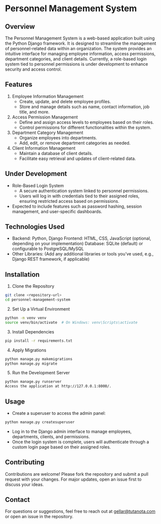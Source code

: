# Personnel Management System

## Overview
The Personnel Management System is a web-based application built using the Python Django framework. It is designed to streamline the management of personnel-related data within an organization. The system provides an intuitive interface for managing employee information, access permissions, department categories, and client details. Currently, a role-based login system tied to personnel permissions is under development to enhance security and access control.

## Features
1. Employee Information Management
    - Create, update, and delete employee profiles.
    - Store and manage details such as name, contact information, job title, and more.
2. Access Permission Management
    - Define and assign access levels to employees based on their roles.
    - Control permissions for different functionalities within the system.
3. Department Category Management
    - Organize employees into departments.
    - Add, edit, or remove department categories as needed.
4. Client Information Management
    - Maintain a database of client details.
    - Facilitate easy retrieval and updates of client-related data.

## Under Development
- Role-Based Login System
    - A secure authentication system linked to personnel permissions.
    - Users will log in with credentials tied to their assigned roles, ensuring restricted access based on permissions.
- Expected to include features such as password hashing, session management, and user-specific dashboards.

## Technologies Used
- Backend: Python, Django
Frontend: HTML, CSS, JavaScript (optional, depending on your implementation)
Database: SQLite (default) or configurable to PostgreSQL/MySQL
- Other Libraries: (Add any additional libraries or tools you’ve used, e.g., Django REST framework, if applicable)

## Installation
1. Clone the Repository
```bash
git clone <repository-url>
cd personnel-management-system
```

2. Set Up a Virtual Environment
```bash
python -m venv venv
source venv/bin/activate  # On Windows: venv\Scripts\activate
```
3. Install Dependencies
```bash
pip install -r requirements.txt
```

4. Apply Migrations
```bash
python manage.py makemigrations
python manage.py migrate
```

5. Run the Development Server
```bash
python manage.py runserver
Access the application at http://127.0.0.1:8000/.
```
## Usage
- Create a superuser to access the admin panel:
```bash
python manage.py createsuperuser
```
- Log in to the Django admin interface to manage employees, departments, clients, and permissions.
- Once the login system is complete, users will authenticate through a custom login page based on their assigned roles.

## Contributing
Contributions are welcome! Please fork the repository and submit a pull request with your changes. For major updates, open an issue first to discuss your ideas.

## Contact
For questions or suggestions, feel free to reach out at gellar@tutanota.com or open an issue in the repository.